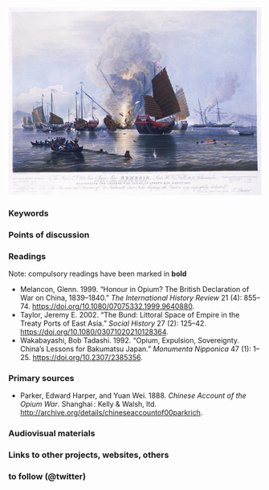 ![The East India Company steamship Nemesis (right background) destroying Chinese war junks during the Second Battle of Chuenpi, 7 January 1841](images/1841_0792_nemesis_jm_nmm.jpg)

### Keywords


### Points of discussion


### Readings
Note: compulsory readings have been marked in **bold**

* Melancon, Glenn. 1999. “Honour in Opium? The British Declaration of War on China, 1839–1840.” *The International History Review* 21 (4): 855–74. https://doi.org/10.1080/07075332.1999.9640880.
* Taylor, Jeremy E. 2002. “The Bund: Littoral Space of Empire in the Treaty Ports of East Asia.” *Social History* 27 (2): 125–42. https://doi.org/10.1080/03071020210128364.
* Wakabayashi, Bob Tadashi. 1992. “Opium, Expulsion, Sovereignty. China’s Lessons for Bakumatsu Japan.” *Monumenta Nipponica* 47 (1): 1–25. https://doi.org/10.2307/2385356.

### Primary sources

* Parker, Edward Harper, and Yuan Wei. 1888. *Chinese Account of the Opium War*. Shanghai : Kelly & Walsh, ltd. http://archive.org/details/chineseaccountof00parkrich.

### Audiovisual materials


### Links to other projects, websites, others


### to follow (@twitter)

